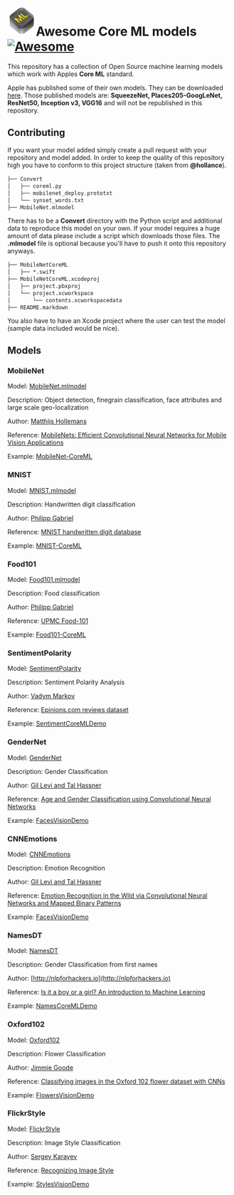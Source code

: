<img src="core-ml.png" align="left" width="64"> 

# Awesome Core ML models [![Awesome](https://cdn.rawgit.com/sindresorhus/awesome/d7305f38d29fed78fa85652e3a63e154dd8e8829/media/badge.svg)](https://github.com/sindresorhus/awesome)

This repository has a collection of Open Source machine learning models which work with Apples **Core ML** standard.

Apple has published some of their own models. They can be downloaded [here](https://developer.apple.com/machine-learning/).
Those published models are: **SqueezeNet, Places205-GoogLeNet, ResNet50, Inception v3, VGG16** and will not be republished in this repository.

## Contributing
If you want your model added simply create a pull request with your repository and model added. In order to keep the quality of this repository high you have to conform to this project structure (taken from **@hollance**).

```
├── Convert
│   ├── coreml.py
│   ├── mobilenet_deploy.prototxt
│   └── synset_words.txt
├── MobileNet.mlmodel
```

There has to be a **Convert** directory with the Python script and additional data to reproduce this model on your own. If your model requires a huge amount of data please include a script which downloads those files. The **.mlmodel** file is optional because you'll have to push it onto this repository anyways.

```
├── MobileNetCoreML
│   ├── *.swift
├── MobileNetCoreML.xcodeproj
│   ├── project.pbxproj
│   └── project.xcworkspace
│       └── contents.xcworkspacedata
├── README.markdown
```

You also have to have an Xcode project where the user can test the model (sample data included would be nice).

## Models

### MobileNet
Model: [MobileNet.mlmodel](https://github.com/hollance/MobileNet-CoreML/raw/master/MobileNet.mlmodel)

Description: Object detection, finegrain classification, face attributes and large scale geo-localization

Author: [Matthijs Hollemans](https://github.com/hollance)

Reference: [MobileNets: Efficient Convolutional Neural Networks for Mobile Vision Applications](https://arxiv.org/abs/1704.04861v1)

Example: [MobileNet-CoreML](https://github.com/hollance/MobileNet-CoreML)

### MNIST
Model: [MNIST.mlmodel](https://github.com/ph1ps/MNIST-CoreML/raw/master/MNISTPrediction/MNIST.mlmodel)

Description: Handwritten digit classification

Author: [Philipp Gabriel](https://github.com/ph1ps)

Reference: [MNIST handwritten digit database](http://yann.lecun.com/exdb/mnist/)

Example: [MNIST-CoreML](https://github.com/ph1ps/MNIST-CoreML)

### Food101
Model: [Food101.mlmodel](https://github.com/ph1ps/Food101-CoreML/raw/master/Food101Prediction/Food101.mlmodel)

Description: Food classification

Author: [Philipp Gabriel](https://github.com/ph1ps)

Reference: [UPMC Food-101](http://visiir.lip6.fr/explore)

Example: [Food101-CoreML](https://github.com/ph1ps/Food101-CoreML)

### SentimentPolarity
Model: [SentimentPolarity](https://github.com/cocoa-ai/SentimentCoreMLDemo/raw/master/SentimentPolarity/Resources/SentimentPolarity.mlmodel)

Description: Sentiment Polarity Analysis

Author: [Vadym Markov](https://github.com/vadymmarkov)

Reference: [Epinions.com reviews dataset](http://boston.lti.cs.cmu.edu/classes/95-865-K/HW/HW3/)

Example: [SentimentCoreMLDemo](https://github.com/cocoa-ai/SentimentCoreMLDemo)

### GenderNet
Model: [GenderNet](https://drive.google.com/file/d/0B1ghKa_MYL6mYkNsZHlyc2ZuaFk/view?usp=sharing)

Description: Gender Classification

Author: [Gil Levi and Tal Hassner](http://www.openu.ac.il/home/hassner/projects/cnn_agegender/)

Reference: [Age and Gender Classification using Convolutional Neural Networks](http://www.openu.ac.il/home/hassner/projects/cnn_agegender/CNN_AgeGenderEstimation.pdf)

Example: [FacesVisionDemo](https://github.com/cocoa-ai/FacesVisionDemo)

### CNNEmotions
Model: [CNNEmotions](https://drive.google.com/file/d/0B1ghKa_MYL6mTlYtRGdXNFlpWDQ/view?usp=sharing)

Description: Emotion Recognition

Author: [Gil Levi and Tal Hassner](http://www.openu.ac.il/home/hassner/projects/cnn_emotions/)

Reference: [Emotion Recognition in the Wild via Convolutional Neural Networks and Mapped Binary Patterns](http://www.openu.ac.il/home/hassner/projects/cnn_emotions/LeviHassnerICMI15.pdf)

Example: [FacesVisionDemo](https://github.com/cocoa-ai/FacesVisionDemo)

### NamesDT
Model: [NamesDT](https://github.com/cocoa-ai/NamesCoreMLDemo/raw/master/Names/Resources/NamesDT.mlmodel)

Description: Gender Classification from first names

Author: [http://nlpforhackers.io](http://nlpforhackers.io)

Reference: [Is it a boy or a girl? An introduction to Machine Learning](http://nlpforhackers.io/introduction-machine-learning/)

Example: [NamesCoreMLDemo](https://github.com/cocoa-ai/NamesCoreMLDemo)

### Oxford102
Model: [Oxford102](https://drive.google.com/file/d/0B1ghKa_MYL6meDBHT2NaZGxkNzQ/view?usp=sharing)

Description: Flower Classification

Author: [Jimmie Goode](https://github.com/jimgoo)

Reference: [Classifying images in the Oxford 102 flower dataset with CNNs](http://jimgoo.com/flower-power/)

Example: [FlowersVisionDemo](https://github.com/cocoa-ai/FlowersVisionDemo)

### FlickrStyle
Model: [FlickrStyle](https://drive.google.com/file/d/0B1ghKa_MYL6maFFWR3drLUFNQ1E/view?usp=sharing)

Description: Image Style Classification

Author: [Sergey Karayev](https://gist.github.com/sergeyk)

Reference: [Recognizing Image Style](http://sergeykarayev.com/files/1311.3715v3.pdf)

Example: [StylesVisionDemo](https://github.com/cocoa-ai/StylesVisionDemo)
